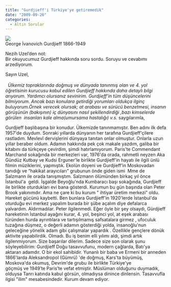 ```yaml
---
title: "Gurdjieff'i Türkiye'ye getiremedik"
date: "2009-09-26"
categories: 
  - Altın Sorular
---
```


![](/uploads/image/gurdjieff.jpg)  
George İvanovich Gurdjieff 1866-1949

Nezih Uzel’den not:  
Bir okuyucumuz Gurdjieff hakkında soru sordu. Soruyu ve cevabımı arzediyorum.

Sayın Uzel,  
   
  _Ülkemiz topraklarında doğmuş ve dünyada tanınmış olan ve 4. yol öğretisinin kurucusu kabul edilen Gurdjieff hakkında daha detaylı bilgi arıyorum. Yardımcı olursanız sevinirim. Gurdjieff'in tüm düşüncelerini bilmiyorum. Ancak bazı konulara getirdiği yorumları oldukça ilginç buluyorum.Örnek verecek olursak; at arabası ve sürücü benzetmesi, insanın görüşünün (bakışının) iç dünyasını nasıl şekillendirdiği ,bazı kimselerde görülen  insanları kale alma(umursama hastalığı) v.s._ saygılarımla,  
  
Gurdjieff başlıbaşına bir konudur. Ülkemizde tanınmamıştır. Ben adını ilk defa 1957'de duydum. Sonraki yıllarda dünyanın her tarafına Gurdjieff'çilere rastladım. Mevlevî dervişlerini dünyaya tanıtan onlar olmuştur. Onlarla uzun yıllar beraber oldum. Adamın hakkında pek çok makale yazdım, galiba bir kitabını da türkçeye çevirdim, şimdi hatırlamıyorum. Paris'te Commendant Marchand sokağında bir merkezleri var, 1976'da orada, rahmetli neyzen Aka Gündüz Kutbay ve Kudsi Erguner'le birlikte Gurdjieff'in hayatı ile ilgili ünlü filmin müziklerini, yapmıştık. Ekolün doyeni ve Gurdjieff’in Moskovadan tanıdığı ve “hakikat arayıcıları” grubunun önde giden ismi  Mme de Salzmann ile orada tanışmıştım. Salzmann ölümünden birkaç yıl önce İstanbul'a  geldi. İşgalde Beyoğlu'nda Kumbaracı başı sokağında, Gurdjieff ile birlikte oturdukları evi bana gösterdi. Kurumun bu gün başında olan Peter Brook yakınımdır. Ama ne çare ki bu kurum " ihtiyar üretim merkezi" oldu. Hareket gücünü kaybetti. Ben bunlara Gurdjieff'in 1920'lerde İstanbul'da oturduğu evi merkez yapalım burada bir şübe açalım diye defalarca yalvardım. Aldırmadılar. Peter ilgilenmedi. Eğer öyle bir şey olsaydı, Gürdjieff hareketinin İstanbul ayağını kurar, 4. yol, beşinci yol, at eşek arabası türünden hurda ayrıntılara ve tartışılmamış safsatalara girmez , ufoculuk tuzağına düşmez, o değerli adamın gösterdiği yolda, insanoğlu'nun geleceğine yönelik adam gibi çalışmalar yapardık . Özellikle gençlere dönük aktivite yapabilirdik. Olmadı. Bu iş benim elli yılımı aldı, şimdi artık ilgilenmiyorum. Size başarılar dilerim. Sadece size son olarak şunu söyleyebilirim: Gurdjieff Doğu tasavvufunu, modern çağlarda, Batı'ya aktaran adamdır. O bir ekol sahibidir. Yunanlı bir baba ve Ermeni bir anneden 1866'larda Aleksandropol (Gümrü) 'de doğmuş, Kars'ta büyümüş, Moskova'da okumuş, Devrim'de grubu ile birlikte Türkiye'ye göçmüş ve 1949’te Paris’te vefat etmiştir. Müslüman olduğunu duymadık, olduysa Tanrı katında kabul görsün, olmadıysa dinince dinlensin. Tasavvufla ilgisi "ilim" mesabesindedir. Kurum devam ediyor.
